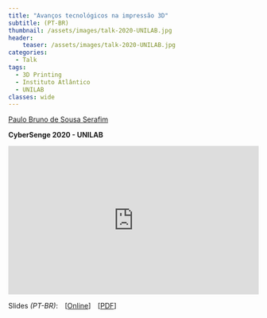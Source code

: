 ```yaml
---
title: "Avanços tecnológicos na impressão 3D"
subtitle: (PT-BR)
thumbnail: /assets/images/talk-2020-UNILAB.jpg
header:
    teaser: /assets/images/talk-2020-UNILAB.jpg
categories:
  - Talk
tags:
  - 3D Printing
  - Instituto Atlântico
  - UNILAB
classes: wide
---
```


[Paulo Bruno de Sousa Serafim](https://paulobruno.github.io)

**CyberSenge 2020 - UNILAB**

<div style="position:relative;width:100%;overflow:hidden;padding-top:59.27%">
    <iframe style="position:absolute;top:0;left:0;bottom:0;right:0;width:100%;height:100%;border:none" src="https://docs.google.com/presentation/d/e/2PACX-1vSnGLM0m_1I2JMks2HxEThDkgDIVo3xqCSdrN2OUbTQ0eoN1-oyfUQ8rI0wxuSBOA5FJwG-A_sP59Dp/embed?start=true&loop=false&delayms=30000" frameborder="0" allowfullscreen="true" mozallowfullscreen="true" webkitallowfullscreen="true"></iframe>
</div>

Slides *(PT-BR)*: [[Online](https://docs.google.com/presentation/d/e/2PACX-1vSnGLM0m_1I2JMks2HxEThDkgDIVo3xqCSdrN2OUbTQ0eoN1-oyfUQ8rI0wxuSBOA5FJwG-A_sP59Dp/pub?start=true&loop=false&delayms=30000)] [[PDF](/assets/pdfs/AvancosTecnologicosImpressão3d.pdf)]

